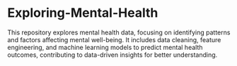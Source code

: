 # Exploring-Mental-Health
This repository explores mental health data, focusing on identifying patterns and factors affecting mental well-being. It includes data cleaning, feature engineering, and machine learning models to predict mental health outcomes, contributing to data-driven insights for better understanding.
